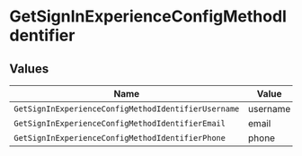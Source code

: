 # GetSignInExperienceConfigMethodIdentifier


## Values

| Name                                                | Value                                               |
| --------------------------------------------------- | --------------------------------------------------- |
| `GetSignInExperienceConfigMethodIdentifierUsername` | username                                            |
| `GetSignInExperienceConfigMethodIdentifierEmail`    | email                                               |
| `GetSignInExperienceConfigMethodIdentifierPhone`    | phone                                               |